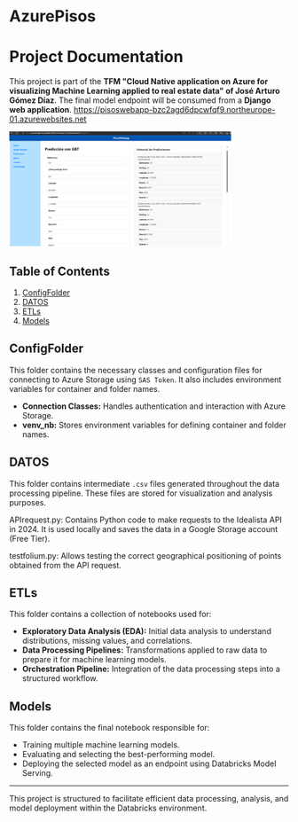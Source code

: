 # AzurePisos

# Project Documentation

This project is part of the **TFM "Cloud Native application on Azure for visualizing Machine Learning applied to real estate data" of José Arturo Gómez Díaz**. The final model endpoint will be consumed from a **Django web application**.
https://pisoswebapp-bzc2agd6dpcwfqf9.northeurope-01.azurewebsites.net

<img src="DATOS/Webbapp.png" alt="Project Image" width="400"/>

## Table of Contents

1. [ConfigFolder](#configfolder)
2. [DATOS](#datos)
3. [ETLs](#etls)
4. [Models](#models)

## ConfigFolder

This folder contains the necessary classes and configuration files for connecting to Azure Storage using `SAS Token`. It also includes environment variables for container and folder names.

- **Connection Classes:** Handles authentication and interaction with Azure Storage.
- **venv_nb:** Stores environment variables for defining container and folder names.

## DATOS

This folder contains intermediate `.csv` files generated throughout the data processing pipeline. These files are stored for visualization and analysis purposes.

APIrequest.py: Contains Python code to make requests to the Idealista API in 2024. It is used locally and saves the data in a Google Storage account (Free Tier).

testfolium.py: Allows testing the correct geographical positioning of points obtained from the API request.

## ETLs

This folder contains a collection of notebooks used for:

- **Exploratory Data Analysis (EDA):** Initial data analysis to understand distributions, missing values, and correlations.
- **Data Processing Pipelines:** Transformations applied to raw data to prepare it for machine learning models.
- **Orchestration Pipeline:** Integration of the data processing steps into a structured workflow.

## Models

This folder contains the final notebook responsible for:

- Training multiple machine learning models.
- Evaluating and selecting the best-performing model.
- Deploying the selected model as an endpoint using Databricks Model Serving.

---

This project is structured to facilitate efficient data processing, analysis, and model deployment within the Databricks environment.
